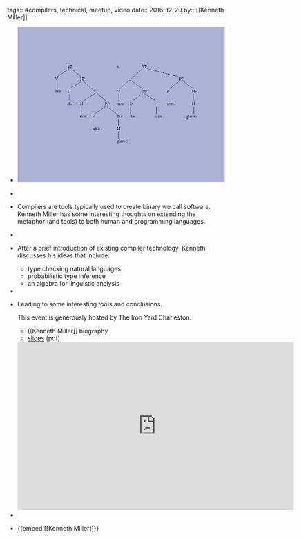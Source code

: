tags:: #compilers, technical, meetup, video
date:: 2016-12-20
by:: [[Kenneth Miller]]

- ![Lingusitics and Compilers](../assets/LinguisticsAndCompilers.jpg)
-
- Compilers are tools typically used to create binary we call software. Kenneth Miller has some interesting thoughts on extending the metaphor (and tools) to both human and programming languages.
-
- After a brief introduction of existing compiler technology, Kenneth discusses his ideas that include:
  
  * type checking natural languages
  * probabilistic type inference
  * an algebra for linguistic analysis
-
- Leading to some interesting tools and conclusions.
  
  This event is generously hosted by The Iron Yard Charleston.
  
  * [[Kenneth Miller]] biography 
  * [slides](../assets/LinguisticsAndCompilers.pdf) (pdf)
  
  <iframe id="ytplayer" type="text/html" width="640" height="390"
    src="https://www.youtube.com/embed/Ix6M9Nj_Dug?autoplay=0&origin=http://functional.sc"  frameborder="0"></iframe>
-
- {{embed [[Kenneth Miller]]}}